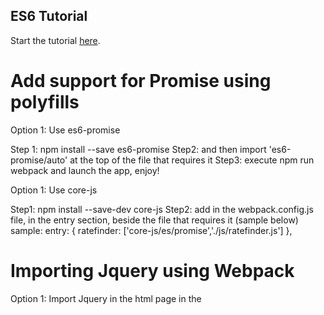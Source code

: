 ## ES6 Tutorial

Start the tutorial [here](http://ccoenraets.github.io/es6-tutorial).

Add support for Promise using polyfills
=======================================

Option 1: Use es6-promise

Step 1: npm install --save es6-promise 
Step2: and then import 'es6-promise/auto' at the top of the file that requires it
Step3: execute npm run webpack and launch the app, enjoy!

Option 1: Use core-js

Step1: npm install --save-dev core-js
Step2: add in the webpack.config.js file, in the entry section, beside the file that requires it (sample below)
sample:
entry: {
    ratefinder: ['core-js/es/promise','./js/ratefinder.js']
},

Importing Jquery using Webpack
==============================

Option 1: Import Jquery in the html page in the <script> tag

Option 2: Import Jquery in the Js modules with import statement

Option 3: Add the Jquery globally using webpack.ProvidePlugin
    
    plugins: [
        new webpack.ProvidePlugin({
            $: 'jquery',
            jQuery: 'jquery',
        })
    ],

Webpack Call JS Function in HTML template
=========================================
Option 1: 
use function declaration window.<functionSignature>

Example:
window.getValue = () => {
    console.log("This function is called!");
}

Option 2:
use function declaration document.<functionSignature>

Example:
document.getValue = () => {
    console.log("This function is called!");
}

Option 3:
use eventListener with plain javascript or with jquery if added

Examples:
With plain javascript:
document.getElementById('calcBtn').addEventListener('click', () => {
    //Stuff here
});

With jquery:
$('#labelPrincipal').on('click',function() {
    getValue();
});

Option 4:
Attach JS Functions to one object declared in window scope,
then, the functions are called through the object.

Example: Put these lines in main.js
let test = () => {
    console.log("This function is attached to myLibrary!");
}

let sayHello = (name) => {
    console.log("Hello " + name);
}

window.myLibrary = {
    test: test,
    sayHello: sayHello
}

Then in the html page, add this to call functions:
onclick="myLibrary.test()" and
onclick="myLibrary.sayHello('Russel')"

Webpack add support for Promise, Async, Await
=============================================
Install packages: 
npm install --save-dev babel-plugin-transform-async-to-generator
npm install --save-dev babel-polyfill

Add plugins config in .babelrc:
"plugins": [
    "transform-async-to-generator"
]

Add babel-polyfill in webpack.config.js:
entry: {
    app: ['babel-polyfill', './js/main.js']
}

Webpack generate html
=====================
install: npm install --save-dev 

Then include in webpack config file:
var HtmlWebpackPlugin = require("html-webpack-plugin");

and use it in plugins section:
example:
new HtmlWebpackPlugin({
          filename: 'index.html',
          template: 'index.html',
          inject: 'body',
          excludeAssets: ["ratefinder.**.**.js"]
        }),

Webpack extract .css in files
=============================
install: npm install --save-dev mini-css-extract-plugin

In webpack: 
var MiniCssExtractPlugin = require("mini-css-extract-plugin");
Then use it in plugin section:
new MiniCssExtractPlugin({
          filename: "[name].bundle.[chunkhash].css",
        }),

Webpack inject assets .js and .css
==================================
It is done automatically when generating html, css and js with webpack plugins.
You also have options to exclude some assets (css, js) using some plugins (ex: html-webpack-skip-assets-plugin);

Webpack exclude assets
======================
install:
npm install --save-dev html-webpack-skip-assets-plugin

include in webpack:
var HtmlWebpackSkipAssetsPlugin = require("html-webpack-skip-assets-plugin").HtmlWebpackSkipAssetsPlugin;
then, use it in plugins section:
example:
new HtmlWebpackPlugin({
          filename: 'ratefinder.html',
          template: 'ratefinder.html',
          inject: 'body',
          excludeAssets: ["main.**.**.js", "main.**.**.css"]
        }),
        new HtmlWebpackSkipAssetsPlugin()

Webpack setup css minimizer plugin
==================================
Install: $ npm install css-minimizer-webpack-plugin --save-dev

Include in webpack.config:
const MiniCssExtractPlugin = require('mini-css-extract-plugin');
const CssMinimizerPlugin = require('css-minimizer-webpack-plugin');

optimization: {
    minimize: true,
    minimizer: [
      // For webpack@5 you can use the `...` syntax to extend existing minimizers (i.e. `terser-webpack-plugin`), uncomment the next line
      // `...`,
      new CssMinimizerPlugin(),
    ],
},


Next: Loadash syntax